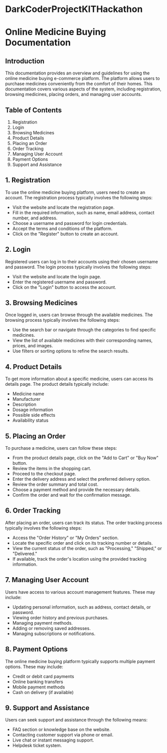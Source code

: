 # DarkCoderProjectKITHackathon
# Online Medicine Buying Documentation

## Introduction
This documentation provides an overview and guidelines for using the online medicine buying e-commerce platform. The platform allows users to purchase medicines conveniently from the comfort of their homes. This documentation covers various aspects of the system, including registration, browsing medicines, placing orders, and managing user accounts.

## Table of Contents
1. Registration
2. Login
3. Browsing Medicines
4. Product Details
5. Placing an Order
6. Order Tracking
7. Managing User Account
8. Payment Options
9. Support and Assistance

## 1. Registration
To use the online medicine buying platform, users need to create an account. The registration process typically involves the following steps:
- Visit the website and locate the registration page.
- Fill in the required information, such as name, email address, contact number, and address.
- Choose a username and password for login credentials.
- Accept the terms and conditions of the platform.
- Click on the "Register" button to create an account.

## 2. Login
Registered users can log in to their accounts using their chosen username and password. The login process typically involves the following steps:
- Visit the website and locate the login page.
- Enter the registered username and password.
- Click on the "Login" button to access the account.

## 3. Browsing Medicines
Once logged in, users can browse through the available medicines. The browsing process typically involves the following steps:
- Use the search bar or navigate through the categories to find specific medicines.
- View the list of available medicines with their corresponding names, prices, and images.
- Use filters or sorting options to refine the search results.

## 4. Product Details
To get more information about a specific medicine, users can access its details page. The product details typically include:
- Medicine name
- Manufacturer
- Description
- Dosage information
- Possible side effects
- Availability status

## 5. Placing an Order
To purchase a medicine, users can follow these steps:
- From the product details page, click on the "Add to Cart" or "Buy Now" button.
- Review the items in the shopping cart.
- Proceed to the checkout page.
- Enter the delivery address and select the preferred delivery option.
- Review the order summary and total cost.
- Choose a payment method and provide the necessary details.
- Confirm the order and wait for the confirmation message.

## 6. Order Tracking
After placing an order, users can track its status. The order tracking process typically involves the following steps:
- Access the "Order History" or "My Orders" section.
- Locate the specific order and click on its tracking number or details.
- View the current status of the order, such as "Processing," "Shipped," or "Delivered."
- If available, track the order's location using the provided tracking information.

## 7. Managing User Account
Users have access to various account management features. These may include:
- Updating personal information, such as address, contact details, or password.
- Viewing order history and previous purchases.
- Managing payment methods.
- Adding or removing saved addresses.
- Managing subscriptions or notifications.

## 8. Payment Options
The online medicine buying platform typically supports multiple payment options. These may include:
- Credit or debit card payments
- Online banking transfers
- Mobile payment methods
- Cash on delivery (if available)

## 9. Support and Assistance
Users can seek support and assistance through the following means:
- FAQ section or knowledge base on the website.
- Contacting customer support via phone or email.
- Live chat or instant messaging support.
- Helpdesk ticket system.
